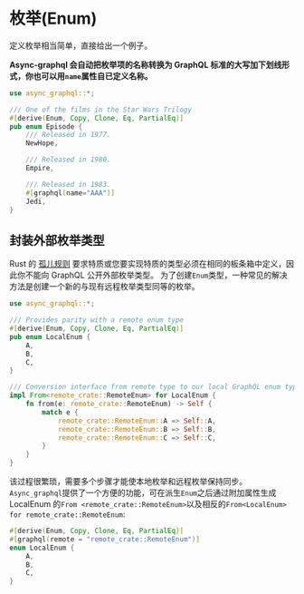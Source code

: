 # 枚举(Enum)

定义枚举相当简单，直接给出一个例子。

**Async-graphql 会自动把枚举项的名称转换为 GraphQL 标准的大写加下划线形式，你也可以用`name`属性自已定义名称。**

```rust
use async_graphql::*;

/// One of the films in the Star Wars Trilogy
#[derive(Enum, Copy, Clone, Eq, PartialEq)]
pub enum Episode {
    /// Released in 1977.
    NewHope,

    /// Released in 1980.
    Empire,

    /// Released in 1983.
    #[graphql(name="AAA")]
    Jedi,
}
```

## 封装外部枚举类型

Rust 的 [孤儿规则](https://doc.rust-lang.org/book/traits.html#rules-for-implementing-traits) 要求特质或您要实现特质的类型必须在相同的板条箱中定义，因此你不能向 GraphQL 公开外部枚举类型。 为了创建`Enum`类型，一种常见的解决方法是创建一个新的与现有远程枚举类型同等的枚举。

```rust
use async_graphql::*;

/// Provides parity with a remote enum type
#[derive(Enum, Copy, Clone, Eq, PartialEq)]
pub enum LocalEnum {
    A,
    B,
    C,
}

/// Conversion interface from remote type to our local GraphQL enum type
impl From<remote_crate::RemoteEnum> for LocalEnum {
    fn from(e: remote_crate::RemoteEnum) -> Self {
        match e {
            remote_crate::RemoteEnum::A => Self::A,
            remote_crate::RemoteEnum::B => Self::B,
            remote_crate::RemoteEnum::C => Self::C,
        }
    }
}
```

该过程很繁琐，需要多个步骤才能使本地枚举和远程枚举保持同步。`Async_graphql`提供了一个方便的功能，可在派生`Enum`之后通过附加属性生成 LocalEnum 的`From <remote_crate::RemoteEnum>`以及相反的`From<LocalEnum> for remote_crate::RemoteEnum`:

```rust
#[derive(Enum, Copy, Clone, Eq, PartialEq)]
#[graphql(remote = "remote_crate::RemoteEnum")]
enum LocalEnum {
    A,
    B,
    C,
}
```
